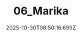 ---
title: "06_Marika"
description: ""
image: "/uploads/photos/0023-06_Marika.webp"
display: "/uploads/photos/0023-06_Marika-display.webp"
thumbnail: "/uploads/photos/0023-06_Marika-thumb.webp"
width: 4000
height: 6000
featured: false
date: 2025-10-30T08:50:16.699Z
order: 0
---